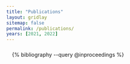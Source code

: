 ```yaml
---
title: "Publications"
layout: gridlay
sitemap: false
permalink: /publications/
years: [2021, 2022]
---
```


<style>
.jumbotron{
    padding:3%;
    padding-bottom:10px;
    padding-top:10px;
    margin-top:10px;
    margin-bottom:30px;
}
</style>

<!-- <div class="jumbotron">
### Preprints
{% bibliography --query @unpublished %}
</div>

<div class="jumbotron">
### Refereed journal articles
{% bibliography --query @article %}
</div> -->

<div class="jumbotron">
<!-- ### Conference Proceedings -->
{% bibliography --query @inproceedings %}
</div>
